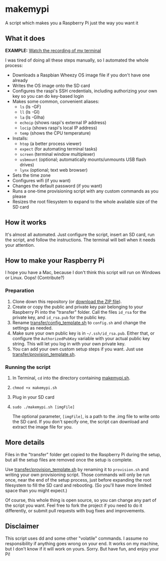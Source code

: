 makemypi
========

A script which makes you a Raspberry Pi just the way you want it



## What it does

**EXAMPLE:** [Watch the recording of my terminal](http://ascii.io/a/4525)

I was tired of doing all these steps manually, so I automated the whole process:

- Downloads a Raspbian Wheezy OS image file if you don't have one already
- Writes the OS image onto the SD card
- Configures the raspi's SSH credentials, including authorizing your own key so you can do key-based login
- Makes some common, convenient aliases:
   - `ls` (ls -GF)
   - `ll` (ls -Gl)
   - `la` (ls -Glha)
   - `echoip` (shows raspi's external IP address)
   - `locip` (shows raspi's local IP address)
   - `temp` (shows the CPU temperature)
- Installs:
   - `htop` (a better process viewer)
   - `expect` (for automating terminal tasks)
   - `screen` (terminal window multiplexer)
   - `usbmount` (optional; automatically mounts/unmounts USB flash drives)
   - `lynx` (optional; text web browser)
- Sets the time zone
- Configures wifi (if you want)
- Changes the default password (if you want)
- Runs a one-time provisioning script with any custom commands as you please
- Resizes the root filesystem to expand to the whole available size of the SD card



## How it works

It's almost all automated. Just configure the script, insert an SD card, run the script, and follow
the instructions. The terminal will bell when it needs your attention.



## How to make your Raspberry Pi

I hope you have a Mac, because I don't think this script will run on Windows or Linux. Oops! (Contribute?)


### Preparation

1. Clone down this repository (or [download the ZIP file](https://github.com/mholt/makemypi/archive/master.zip)).
2. Create or copy the public and private key pair belonging to your Raspberry Pi into the "transfer" folder.
   Call the files `id_rsa` for the private key, and `id_rsa.pub` for the public key.
3. Rename [transfer/config_template.sh](https://github.com/mholt/makemypi/blob/master/transfer/config_template.sh)
   to `config.sh` and change the settings as needed.
4. Make sure your own public key is in `~/.ssh/id_rsa.pub`. Either that, or configure the `AuthorizedPubKey` variable
   with your actual public key string. This will let you log in with your own private key.
5. You can add your own custom setup steps if you want. Just use
   [transfer/provision_template.sh](https://github.com/mholt/makemypi/blob/master/transfer/provision_template.sh).

### Running the script

1. In Terminal, `cd` into the directory containing [makemypi.sh](https://github.com/mholt/makemypi/blob/master/makemypi.sh).
2. `chmod +x makemypi.sh`
3. Plug in your SD card
4. `sudo ./makemypi.sh [imgFile]`
   
   The optional parameter, `[imgFile]`, is a path to the .img file to write onto the SD card.
   If you don't specify one, the script can download and extract the image file for you.




## More details

Files in the "transfer" folder get copied to the Raspberry Pi during the setup, but all the setup
files are removed once the setup is complete.

Use [transfer/provision_template.sh](https://github.com/mholt/makemypi/blob/master/transfer/provision_template.sh)
by renaming it to `provision.sh` and writing your own provisioning script. Those commands will only be run once,
near the end of the setup process, just before expanding the root filesystem to fill the SD card and rebooting.
(So you'll have more limited space than you might expect.)

Of course, this whole thing is open source, so you can change any part of the script you want. Feel free to fork
the project if you need to do it differently, or submit pull requests with bug fixes and improvements.


## Disclaimer

This script uses dd and some other "volatile" commands. I assume no responsibility if anything goes wrong
on your end. It works on my machine, but I don't know if it will work on yours. Sorry.
But have fun, and enjoy your Pi!